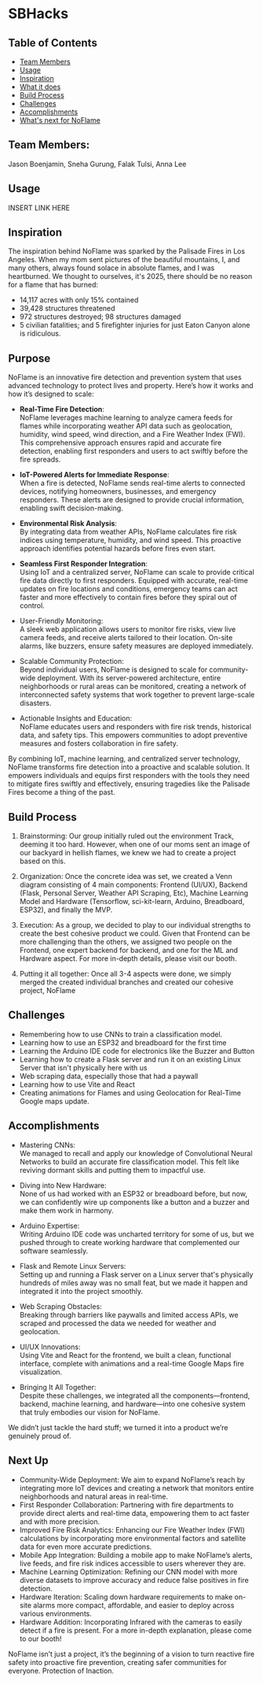 # SBHacks

## Table of Contents


  - [Team Members](#team_members)
  - [Usage](#usage)
  - [Inspiration](#inspiration)
  - [What it does](#Purpose)
  - [Build Process](#build-process)
  - [Challenges](#challenges)
  - [Accomplishments](#accomplishments)
  - [What's next for NoFlame](#next-up)


## Team Members:

Jason Boenjamin, Sneha Gurung, Falak Tulsi, Anna Lee


## Usage

INSERT LINK HERE


## Inspiration

The inspiration behind NoFlame was sparked by the Palisade Fires in Los Angeles. When my mom sent pictures of the beautiful mountains, I, and many others, always found solace in absolute flames, and I was heartburned. We thought to ourselves, it's 2025, there should be no reason for a flame that has burned:

- 14,117 acres with only 15% contained
- 39,428 structures threatened
- 972 structures destroyed; 98 structures damaged
- 5 civilian fatalities; and 5 firefighter injuries for just Eaton Canyon alone is ridiculous.

## Purpose

NoFlame is an innovative fire detection and prevention system that uses advanced technology to protect lives and property. Here’s how it works and how it’s designed to scale:

- **Real-Time Fire Detection**:  
  NoFlame leverages machine learning to analyze camera feeds for flames while incorporating weather API data such as geolocation, humidity, wind speed, wind direction, and a Fire Weather Index (FWI). This comprehensive approach ensures rapid and accurate fire detection, enabling first responders and users to act swiftly before the fire spreads.  

- **IoT-Powered Alerts for Immediate Response**:  
  When a fire is detected, NoFlame sends real-time alerts to connected devices, notifying homeowners, businesses, and emergency responders. These alerts are designed to provide crucial information, enabling swift decision-making.  

- **Environmental Risk Analysis**:  
  By integrating data from weather APIs, NoFlame calculates fire risk indices using temperature, humidity, and wind speed. This proactive approach identifies potential hazards before fires even start.  

- **Seamless First Responder Integration**:  
  Using IoT and a centralized server, NoFlame can scale to provide critical fire data directly to first responders. Equipped with accurate, real-time updates on fire locations and conditions, emergency teams can act faster and more effectively to contain fires before they spiral out of control.  

- User-Friendly Monitoring:  
  A sleek web application allows users to monitor fire risks, view live camera feeds, and receive alerts tailored to their location. On-site alarms, like buzzers, ensure safety measures are deployed immediately.  

- Scalable Community Protection:  
  Beyond individual users, NoFlame is designed to scale for community-wide deployment. With its server-powered architecture, entire neighborhoods or rural areas can be monitored, creating a network of interconnected safety systems that work together to prevent large-scale disasters.  

- Actionable Insights and Education:  
  NoFlame educates users and responders with fire risk trends, historical data, and safety tips. This empowers communities to adopt preventive measures and fosters collaboration in fire safety.  

By combining IoT, machine learning, and centralized server technology, NoFlame transforms fire detection into a proactive and scalable solution. It empowers individuals and equips first responders with the tools they need to mitigate fires swiftly and effectively, ensuring tragedies like the Palisade Fires become a thing of the past.  


## Build Process

1. Brainstorming: Our group initially ruled out the environment Track, deeming it too hard. However, when one of our moms sent an image of our backyard in hellish flames, we knew we had to create a project based on this.

2. Organization: Once the concrete idea was set, we created a Venn diagram consisting of 4 main components: Frontend (UI/UX), Backend (Flask, Personal Server, Weather API Scraping, Etc), Machine Learning Model and Hardware (Tensorflow, sci-kit-learn, Arduino, Breadboard, ESP32), and finally the MVP.

3. Execution: As a group, we decided to play to our individual strengths to create the best cohesive product we could. Given that Frontend can be more challenging than the others, we assigned two people on the Frontend, one expert backend for backend, and one for the ML and Hardware aspect. For more in-depth details, please visit our booth.

4. Putting it all together: Once all 3-4 aspects were done, we simply merged the created individual branches and created our cohesive project, NoFlame

## Challenges

- Remembering how to use CNNs to train a classification model.
- Learning how to use an ESP32 and breadboard for the first time
- Learning the Arduino IDE code for electronics like the Buzzer and Button
- Learning how to create a Flask server and run it on an existing Linux Server that isn't physically here with us
- Web scraping data, especially those that had a paywall
- Learning how to use Vite and React
- Creating animations for Flames and using Geolocation for Real-Time Google maps update.

## Accomplishments

- Mastering CNNs:  
  We managed to recall and apply our knowledge of Convolutional Neural Networks to build an accurate fire classification model. This felt like reviving dormant skills and putting them to impactful use.

- Diving into New Hardware:  
  None of us had worked with an ESP32 or breadboard before, but now, we can confidently wire up components like a button and a buzzer and make them work in harmony.

- Arduino Expertise:  
  Writing Arduino IDE code was uncharted territory for some of us, but we pushed through to create working hardware that complemented our software seamlessly.

- Flask and Remote Linux Servers:  
  Setting up and running a Flask server on a Linux server that's physically hundreds of miles away was no small feat, but we made it happen and integrated it into the project smoothly.

- Web Scraping Obstacles:  
  Breaking through barriers like paywalls and limited access APIs, we scraped and processed the data we needed for weather and geolocation.

- UI/UX Innovations:  
  Using Vite and React for the frontend, we built a clean, functional interface, complete with animations and a real-time Google Maps fire visualization.

- Bringing It All Together:  
  Despite these challenges, we integrated all the components—frontend, backend, machine learning, and hardware—into one cohesive system that truly embodies our vision for NoFlame.

We didn’t just tackle the hard stuff; we turned it into a product we’re genuinely proud of.


## Next Up

- Community-Wide Deployment: We aim to expand NoFlame’s reach by integrating more IoT devices and creating a network that monitors entire neighborhoods and natural areas in real-time.  
- First Responder Collaboration: Partnering with fire departments to provide direct alerts and real-time data, empowering them to act faster and with more precision.  
- Improved Fire Risk Analytics: Enhancing our Fire Weather Index (FWI) calculations by incorporating more environmental factors and satellite data for even more accurate predictions.  
- Mobile App Integration: Building a mobile app to make NoFlame’s alerts, live feeds, and fire risk indices accessible to users wherever they are.  
- Machine Learning Optimization: Refining our CNN model with more diverse datasets to improve accuracy and reduce false positives in fire detection.  
- Hardware Iteration: Scaling down hardware requirements to make on-site alarms more compact, affordable, and easier to deploy across various environments.  
- Hardware Addition: Incorporating Infrared with the cameras to easily detect if a fire is present. For a more in-depth explanation, please come to our booth!

NoFlame isn’t just a project, it’s the beginning of a vision to turn reactive fire safety into proactive fire prevention, creating safer communities for everyone. Protection of Inaction.
